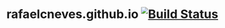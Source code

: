 # rafaelcneves.github.io [![Build Status](https://travis-ci.org/rafaelcneves/rafaelcneves.github.io.svg?branch=master)](https://travis-ci.org/rafaelcneves/rafaelcneves.github.io)
